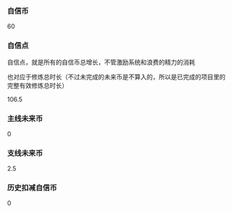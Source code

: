 ### 自信币
60

### 自信点
自信点，就是所有的自信币总增长，不管激励系统和浪费的精力的消耗

也对应于修炼总时长（不过未完成的未来币是不算入的，所以是已完成的项目里的完整有效修炼总时长）

106.5

### 主线未来币
0

### 支线未来币
2.5

### 历史扣减自信币
0
